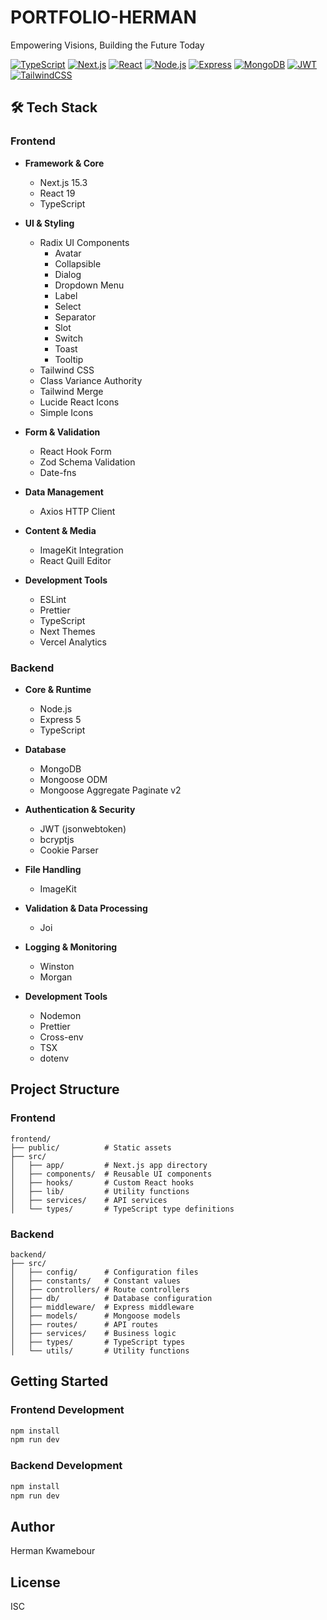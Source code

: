 # PORTFOLIO-HERMAN

Empowering Visions, Building the Future Today

[![TypeScript](https://img.shields.io/badge/TypeScript-98.3%25-blue?style=flat&logo=typescript)](https://www.typescriptlang.org/)
[![Next.js](https://img.shields.io/badge/Next.js-15.3-black?style=flat&logo=next.js)](https://nextjs.org/)
[![React](https://img.shields.io/badge/React-19.0-61DAFB?style=flat&logo=react)](https://reactjs.org/)
[![Node.js](https://img.shields.io/badge/Node.js-Latest-339933?style=flat&logo=node.js)](https://nodejs.org/)
[![Express](https://img.shields.io/badge/Express-5.0-000000?style=flat&logo=express)](https://expressjs.com/)
[![MongoDB](https://img.shields.io/badge/MongoDB-Latest-47A248?style=flat&logo=mongodb)](https://www.mongodb.com/)
[![JWT](https://img.shields.io/badge/JWT-Latest-000000?style=flat&logo=json-web-tokens)](https://jwt.io/)
[![TailwindCSS](https://img.shields.io/badge/TailwindCSS-Latest-38B2AC?style=flat&logo=tailwind-css)](https://tailwindcss.com/)

## 🛠 Tech Stack

### Frontend
- **Framework & Core**
  - Next.js 15.3
  - React 19
  - TypeScript

- **UI & Styling**
  - Radix UI Components
    - Avatar
    - Collapsible
    - Dialog
    - Dropdown Menu
    - Label
    - Select
    - Separator
    - Slot
    - Switch
    - Toast
    - Tooltip
  - Tailwind CSS
  - Class Variance Authority
  - Tailwind Merge
  - Lucide React Icons
  - Simple Icons

- **Form & Validation**
  - React Hook Form
  - Zod Schema Validation
  - Date-fns

- **Data Management**
  - Axios HTTP Client

- **Content & Media**
  - ImageKit Integration
  - React Quill Editor

- **Development Tools**
  - ESLint
  - Prettier
  - TypeScript
  - Next Themes
  - Vercel Analytics

### Backend
- **Core & Runtime**
  - Node.js
  - Express 5
  - TypeScript

- **Database**
  - MongoDB
  - Mongoose ODM
  - Mongoose Aggregate Paginate v2

- **Authentication & Security**
  - JWT (jsonwebtoken)
  - bcryptjs
  - Cookie Parser

- **File Handling**
  - ImageKit

- **Validation & Data Processing**
  - Joi

- **Logging & Monitoring**
  - Winston
  - Morgan

- **Development Tools**
  - Nodemon
  - Prettier
  - Cross-env
  - TSX
  - dotenv

## Project Structure

### Frontend
```
frontend/
├── public/          # Static assets
├── src/
│   ├── app/         # Next.js app directory
│   ├── components/  # Reusable UI components
│   ├── hooks/       # Custom React hooks
│   ├── lib/         # Utility functions
│   ├── services/    # API services
│   └── types/       # TypeScript type definitions
```

### Backend
```
backend/
├── src/
│   ├── config/      # Configuration files
│   ├── constants/   # Constant values
│   ├── controllers/ # Route controllers
│   ├── db/          # Database configuration
│   ├── middleware/  # Express middleware
│   ├── models/      # Mongoose models
│   ├── routes/      # API routes
│   ├── services/    # Business logic
│   ├── types/       # TypeScript types
│   └── utils/       # Utility functions
```

## Getting Started

### Frontend Development
```bash
npm install
npm run dev
```

### Backend Development
```bash
npm install
npm run dev
```

## Author

Herman Kwamebour

## License

ISC